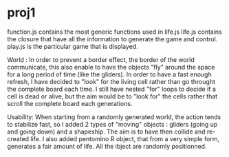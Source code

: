 proj1
=====

function.js contains the most generic functions used in life.js
life.js contains the closure that have all the information to generate the game and control.
play.js is the particular game that is displayed.

World :
In order to prevent a border effect, the border of the world communicate, this also enable to have the objects "fly" around the space for a long period of time (like the gliders).
In order to have a fast enough refresh, I have decided to "look" for the living cell rather than go throught the complete board each time.
I still have nested "for" loops to decide if a cell is dead or alive, but the aim would be to "look for" the cells rather that scroll the complete board each generations.

Usability:
When starting from a randomly generated world, the action tends to stabilize fast, so I added 2 types of "moving" objects : gliders (going up and going down) and a shapeship. The aim is to have then collide and re-created life.
I also added pentomino R object, that from a very simple form, generates a fair amount of life.
All the ibject are randomly positionned.

